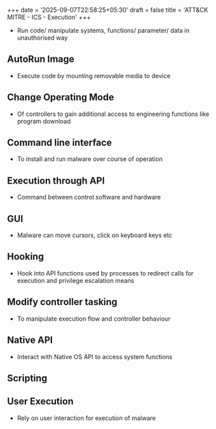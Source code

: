 +++
date = '2025-09-07T22:58:25+05:30'
draft = false
title = 'ATT&CK MITRE - ICS - Execution'
+++
- Run code/ manipulate systems, functions/ parameter/ data in unauthorised way

## AutoRun Image
- Execute code by mounting removable media to device

## Change Operating Mode 
- Of controllers to gain additional access to engineering functions like program download

## Command line interface 
- To install and run malware over course of operation

## Execution through API 
- Command between control software and hardware

## GUI 
- Malware can move cursors, click on keyboard keys etc

## Hooking 
- Hook into API functions used by processes to redirect calls for execution and privilege escalation means

## Modify controller tasking 
- To manipulate execution flow and controller behaviour

## Native API 
- Interact with Native OS API to access system functions

## Scripting

## User Execution
- Rely on user interaction for execution of malware
